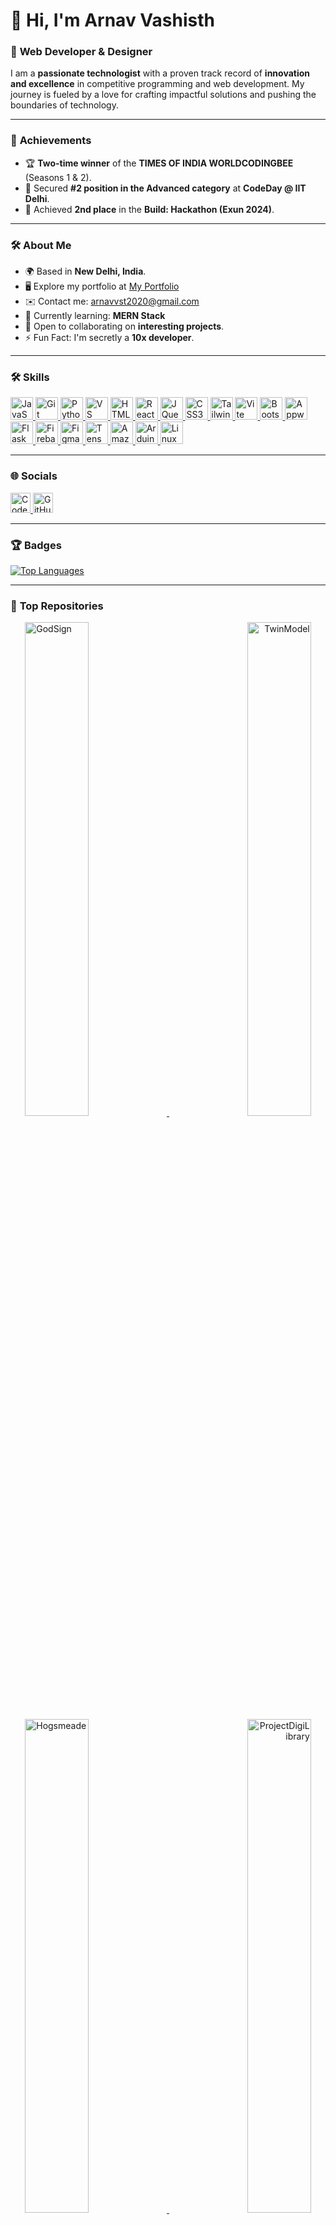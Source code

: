 # 👋 Hi, I'm **Arnav Vashisth**  
### 🚀 **Web Developer & Designer**  

I am a **passionate technologist** with a proven track record of **innovation and excellence** in competitive programming and web development. My journey is fueled by a love for crafting impactful solutions and pushing the boundaries of technology.  

---

### 🌟 **Achievements**  
- 🏆 **Two-time winner** of the **TIMES OF INDIA WORLDCODINGBEE** (Seasons 1 & 2).  
- 🥈 Secured **#2 position in the Advanced category** at **CodeDay @ IIT Delhi**.  
- 🥈 Achieved **2nd place** in the **Build: Hackathon (Exun 2024)**.  

---

### 🛠️ **About Me**  
- 🌍 Based in **New Delhi, India**.  
- 🖥️ Explore my portfolio at [My Portfolio](http://arnavvashisthcodingaccountnew.github.io/)  
- ✉️ Contact me: [arnavvst2020@gmail.com](mailto:arnavvst2020@gmail.com)  
- 🧠 Currently learning: **MERN Stack**  
- 🤝 Open to collaborating on **interesting projects**.  
- ⚡ Fun Fact: I'm secretly a **10x developer**.  

---

### 🛠️ **Skills**  
<p align="left">
  <a href="https://developer.mozilla.org/en-US/docs/Web/JavaScript" target="_blank" rel="noreferrer">
    <img src="https://raw.githubusercontent.com/danielcranney/readme-generator/main/public/icons/skills/javascript-colored.svg" width="36" height="36" alt="JavaScript" />
  </a>
  <a href="https://git-scm.com/" target="_blank" rel="noreferrer">
    <img src="https://raw.githubusercontent.com/danielcranney/readme-generator/main/public/icons/skills/git-colored.svg" width="36" height="36" alt="Git" />
  </a>
  <a href="https://www.python.org/" target="_blank" rel="noreferrer">
    <img src="https://raw.githubusercontent.com/danielcranney/readme-generator/main/public/icons/skills/python-colored.svg" width="36" height="36" alt="Python" />
  </a>
  <a href="https://code.visualstudio.com/" target="_blank" rel="noreferrer">
    <img src="https://raw.githubusercontent.com/danielcranney/readme-generator/main/public/icons/skills/visualstudiocode.svg" width="36" height="36" alt="VS Code" />
  </a>
  <a href="https://developer.mozilla.org/en-US/docs/Glossary/HTML5" target="_blank" rel="noreferrer">
    <img src="https://raw.githubusercontent.com/danielcranney/readme-generator/main/public/icons/skills/html5-colored.svg" width="36" height="36" alt="HTML5" />
  </a>
  <a href="https://reactjs.org/" target="_blank" rel="noreferrer">
    <img src="https://raw.githubusercontent.com/danielcranney/readme-generator/main/public/icons/skills/react-colored.svg" width="36" height="36" alt="React" />
  </a>
  <a href="https://jquery.com/" target="_blank" rel="noreferrer">
    <img src="https://raw.githubusercontent.com/danielcranney/readme-generator/main/public/icons/skills/jquery-colored.svg" width="36" height="36" alt="JQuery" />
  </a>
  <a href="https://www.w3.org/TR/CSS/#css" target="_blank" rel="noreferrer">
    <img src="https://raw.githubusercontent.com/danielcranney/readme-generator/main/public/icons/skills/css3-colored.svg" width="36" height="36" alt="CSS3" />
  </a>
  <a href="https://tailwindcss.com/" target="_blank" rel="noreferrer">
    <img src="https://raw.githubusercontent.com/danielcranney/readme-generator/main/public/icons/skills/tailwindcss-colored.svg" width="36" height="36" alt="TailwindCSS" />
  </a>
  <a href="https://vitejs.dev/" target="_blank" rel="noreferrer">
    <img src="https://raw.githubusercontent.com/danielcranney/readme-generator/main/public/icons/skills/vite-colored.svg" width="36" height="36" alt="Vite" />
  </a>
  <a href="https://getbootstrap.com/" target="_blank" rel="noreferrer">
    <img src="https://raw.githubusercontent.com/danielcranney/readme-generator/main/public/icons/skills/bootstrap-colored.svg" width="36" height="36" alt="Bootstrap" />
  </a>
  <a href="https://appwrite.io/" target="_blank" rel="noreferrer">
    <img src="https://raw.githubusercontent.com/danielcranney/readme-generator/main/public/icons/skills/appwrite-colored.svg" width="36" height="36" alt="Appwrite" />
  </a>
  <a href="https://flask.palletsprojects.com/en/2.0.x/" target="_blank" rel="noreferrer">
    <img src="https://raw.githubusercontent.com/danielcranney/readme-generator/main/public/icons/skills/flask-colored.svg" width="36" height="36" alt="Flask" />
  </a>
  <a href="https://firebase.google.com/" target="_blank" rel="noreferrer">
    <img src="https://raw.githubusercontent.com/danielcranney/readme-generator/main/public/icons/skills/firebase-colored.svg" width="36" height="36" alt="Firebase" />
  </a>
  <a href="https://www.figma.com/" target="_blank" rel="noreferrer">
    <img src="https://raw.githubusercontent.com/danielcranney/readme-generator/main/public/icons/skills/figma-colored.svg" width="36" height="36" alt="Figma" />
  </a>
  <a href="https://www.tensorflow.org/" target="_blank" rel="noreferrer">
    <img src="https://raw.githubusercontent.com/danielcranney/readme-generator/main/public/icons/skills/tensorflow-colored.svg" width="36" height="36" alt="TensorFlow" />
  </a>
  <a href="https://aws.amazon.com" target="_blank" rel="noreferrer">
    <img src="https://raw.githubusercontent.com/danielcranney/readme-generator/main/public/icons/skills/aws-colored.svg" width="36" height="36" alt="Amazon Web Services" />
  </a>
  <a href="https://store.arduino.cc/" target="_blank" rel="noreferrer">
    <img src="https://raw.githubusercontent.com/danielcranney/readme-generator/main/public/icons/skills/arduino-colored.svg" width="36" height="36" alt="Arduino" />
  </a>
  <a href="https://www.linux.org" target="_blank" rel="noreferrer">
    <img src="https://raw.githubusercontent.com/danielcranney/readme-generator/main/public/icons/skills/linux-colored.svg" width="36" height="36" alt="Linux" />
  </a>
</p>

---

### 🌐 **Socials**  
<p align="left">
  <a href="https://www.codepen.io/Techindia" target="_blank" rel="noreferrer">
    <img src="https://raw.githubusercontent.com/danielcranney/readme-generator/main/public/icons/socials/codepen.svg" width="32" height="32" alt="CodePen" />
  </a>
  <a href="https://github.com/ArnavVashisthCodingAccountnew" target="_blank" rel="noreferrer">
    <img src="https://raw.githubusercontent.com/danielcranney/readme-generator/main/public/icons/socials/github.svg" width="32" height="32" alt="GitHub" />
  </a>
</p>

---

### 🏆 **Badges**  
<a href="https://github.com/ArnavVashisthCodingAccountnew">
  <img src="https://github-readme-stats.vercel.app/api/top-langs/?username=ArnavVashisthCodingAccountnew&langs_count=10&title_color=0891b2&text_color=0f172a&icon_color=0891b2&bg_color=ffffff&hide_border=true&locale=en&custom_title=Top%20Languages" alt="Top Languages" />
</a>

---

### 📂 **Top Repositories**  
<div width="100%" align="center">
  <a href="https://github.com/ArnavVashisthCodingAccountnew/godsign" align="left">
    <img width="45%" src="https://github-readme-stats.vercel.app/api/pin/?username=ArnavVashisthCodingAccountnew&repo=godsign&title_color=0891b2&text_color=0f172a&icon_color=0891b2&bg_color=ffffff&hide_border=true&locale=en" alt="GodSign" />
  </a>
  <a href="https://github.com/ArnavVashisthCodingAccountnew/TwinModel" align="right">
    <img width="45%" src="https://github-readme-stats.vercel.app/api/pin/?username=ArnavVashisthCodingAccountnew&repo=TwinModel&title_color=0891b2&text_color=0f172a&icon_color=0891b2&bg_color=ffffff&hide_border=true&locale=en" alt="TwinModel" />
  </a>
</div>
<div width="100%" align="center">
  <a href="https://github.com/ArnavVashisthCodingAccountnew/hogsmeade" align="left">
    <img width="45%" src="https://github-readme-stats.vercel.app/api/pin/?username=ArnavVashisthCodingAccountnew&repo=hogsmeade&title_color=0891b2&text_color=0f172a&icon_color=0891b2&bg_color=ffffff&hide_border=true&locale=en" alt="Hogsmeade" />
  </a>
  <a href="https://github.com/ArnavVashisthCodingAccountnew/ProjectDigiLibrary" align="right">
    <img width="45%" src="https://github-readme-stats.vercel.app/api/pin/?username=ArnavVashisthCodingAccountnew&repo=ProjectDigiLibrary&title_color=0891b2&text_color=0f172a&icon_color=0891b2&bg_color=ffffff&hide_border=true&locale=en" alt="ProjectDigiLibrary" />
  </a>
</div>
